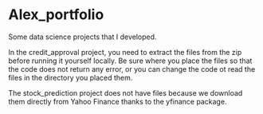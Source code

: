 # Alex_portfolio
Some data science projects that I developed.

In the credit_approval project, you need to extract the files from the zip before running it yourself locally. Be sure where you place the files so that the code does not return any error, or you can change the code ot read the files in the directory you placed them.

The stock_prediction project does not have files because we download them directly from Yahoo Finance thanks to the yfinance package.

